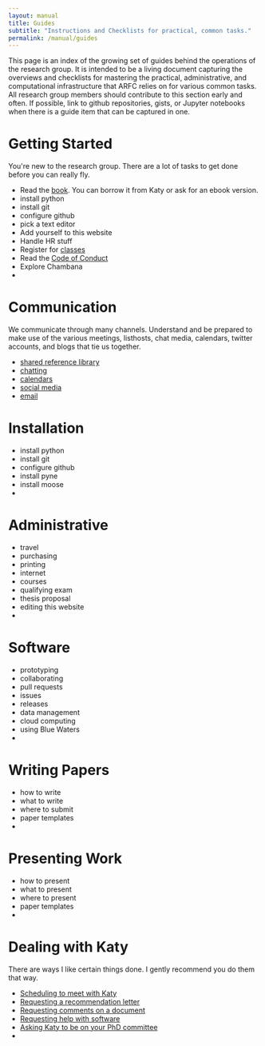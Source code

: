 ```yaml
---
layout: manual
title: Guides
subtitle: "Instructions and Checklists for practical, common tasks."
permalink: /manual/guides
---
```


This page is an index of the growing set of guides behind the operations of the 
research group. It is intended to be a living document capturing the overviews 
and checklists for mastering the practical, administrative, and computational 
infrastructure that ARFC relies on for various common tasks. All research group 
members should contribute to this section early and often. If possible, link to 
github repositories, gists, or Jupyter notebooks when there is a guide item 
that can be captured in one. 


# Getting Started

You're new to the research group. There are a lot of tasks to get done before 
you can really fly. 

- Read the [book](). You can borrow it from Katy or ask for an ebook version.
- install python
- install git
- configure github
- pick a text editor
- Add yourself to this website
- Handle HR stuff 
- Register for [classes](/manual/guides/classes)
- Read the [Code of Conduct](/manual/coc)
- Explore Chambana
- 

# Communication

We communicate through many channels. Understand and be prepared to make use of 
the various meetings, listhosts, chat media, calendars, twitter accounts, and 
blogs that tie us together.

- [shared reference library](/manual/guides/refman)
- [chatting](/manual/guides/chat)
- [calendars](/manual/guides/calendars)
- [social media](/manual/guides/social)
- [email](/manual/guides/email)

# Installation 

- install python
- install git
- configure github
- install pyne
- install moose
-

# Administrative

- travel
- purchasing
- printing
- internet
- courses
- qualifying exam
- thesis proposal
- editing this website 
-

# Software

- prototyping
- collaborating
- pull requests
- issues
- releases
- data management
- cloud computing
- using Blue Waters
- 

# Writing Papers

- how to write
- what to write
- where to submit
- paper templates
-

# Presenting Work

- how to present
- what to present
- where to present
- paper templates
- 

# Dealing with Katy

There are ways I like certain things done. I gently recommend you do them that 
way.

- [Scheduling to meet with Katy](/manual/guides/katy/meeting)
- [Requesting a recommendation letter](/manual/guides/katy/recreq)
- [Requesting comments on a document](/manual/guides/katy/revreq)
- [Requesting help with software](/manual/guides/katy/codereq)
- [Asking Katy to be on your PhD committee](/manual/guides/katy/commreq)
- 
